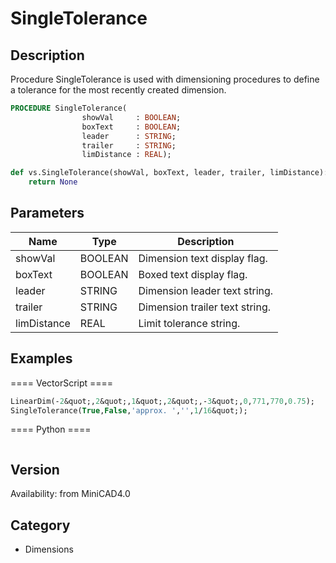 # SingleTolerance

## Description
Procedure SingleTolerance is used with dimensioning procedures to define a tolerance for the most recently created dimension.

```pascal
PROCEDURE SingleTolerance(
				showVal     : BOOLEAN;
				boxText     : BOOLEAN;
				leader      : STRING;
				trailer     : STRING;
				limDistance : REAL);
```

```python
def vs.SingleTolerance(showVal, boxText, leader, trailer, limDistance):
    return None
```

## Parameters
|Name|Type|Description|
|---|---|---|
|showVal|BOOLEAN|Dimension text display flag.|
|boxText|BOOLEAN|Boxed text display flag.|
|leader|STRING|Dimension leader text string.|
|trailer|STRING|Dimension trailer text string.|
|limDistance|REAL|Limit tolerance string.|

## Examples
==== VectorScript ====
```pascal
LinearDim(-2&quot;,2&quot;,1&quot;,2&quot;,-3&quot;,0,771,770,0.75);
SingleTolerance(True,False,'approx. ','',1/16&quot;);
```
==== Python ====
```python

```

## Version
Availability: from MiniCAD4.0

## Category
* Dimensions

